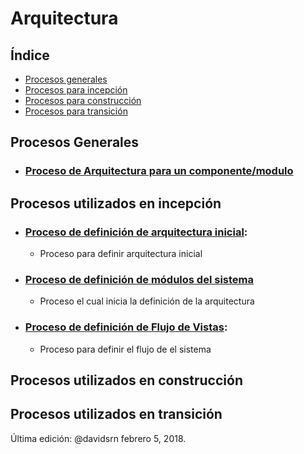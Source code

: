 # Arquitectura

## Índice
* [Procesos generales](#general)
* [Procesos para incepción](#incepcion)
* [Procesos para construcción](#construccion)
* [Procesos para transición](#transicion)


<a id="general"></a>
## Procesos Generales
 * ### [Proceso de Arquitectura para un componente/modulo](https://github.com/CaveLabs-1/Wiki/blob/master/Arquitectura/Procesos/Proceso%20para%20definir%20arquitectura%20general.md)
<a id="incepcion"></a>

## Procesos utilizados en incepción
* ### [Proceso de definición de arquitectura inicial](https://github.com/CaveLabs-1/Wiki/blob/master/Arquitectura/Procesos/Definici%C3%B3n%20de%20Arquitectura%20Inicial.md):
  * Proceso para definir arquitectura inicial
* ### [Proceso de definición de módulos del sistema](https://github.com/CaveLabs-1/Wiki/blob/master/Arquitectura/Procesos/Definici%C3%B3n%20de%20Componentes%20del%20Sistema.md)
  * Proceso el cual inicia la definición de la arquitectura
* ### [Proceso de definición de Flujo de Vistas](https://github.com/CaveLabs-1/Wiki/blob/master/Arquitectura/Procesos/Definici%C3%B3n%20de%20Flujo%20de%20Vistas.md):
  * Proceso para definir el flujo de el sistema

<a id="construccion"></a>
## Procesos utilizados en construcción

<a id="transicion"></a>
## Procesos utilizados en transición

Última edición: @davidsrn febrero 5, 2018.
